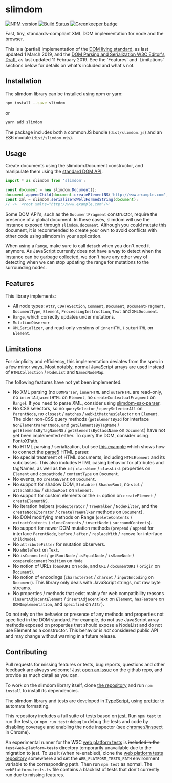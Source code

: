 # slimdom

[![NPM version](https://badge.fury.io/js/slimdom.svg)](https://badge.fury.io/js/slimdom)
[![Build Status](https://travis-ci.org/bwrrp/slimdom.js.svg?branch=master)](https://travis-ci.org/bwrrp/slimdom.js)
[![Greenkeeper badge](https://badges.greenkeeper.io/bwrrp/slimdom.js.svg)](https://greenkeeper.io/)

Fast, tiny, standards-compliant XML DOM implementation for node and the browser.

This is a (partial) implementation of the [DOM living standard][domstandard], as last updated 1 March 2019, and the [DOM Parsing and Serialization W3C Editor's Draft][domparsing], as last updated 11 February 2019. See the 'Features' and 'Limitations' sections below for details on what's included and what's not.

[domstandard]: https://dom.spec.whatwg.org/
[domparsing]: https://w3c.github.io/DOM-Parsing/

## Installation

The slimdom library can be installed using npm or yarn:

```bat
npm install --save slimdom
```

or

```bat
yarn add slimdom
```

The package includes both a commonJS bundle (`dist/slimdom.js`) and an ES6 module (`dist/slimdom.mjs`).

## Usage

Create documents using the slimdom.Document constructor, and manipulate them using the [standard DOM API][domstandard].

```javascript
import * as slimdom from 'slimdom';

const document = new slimdom.Document();
document.appendChild(document.createElementNS('http://www.example.com', 'root'));
const xml = slimdom.serializeToWellFormedString(document);
// -> '<root xmlns="http://www.example.com"/>'
```

Some DOM API's, such as the `DocumentFragment` constructor, require the presence of a global document. In these cases, slimdom will use the instance exposed through `slimdom.document`. Although you could mutate this document, it is recommended to create your own to avoid conflicts with other code using slimdom in your application.

When using a `Range`, make sure to call `detach` when you don't need it anymore. As JavaScript currently does not have a way to detect when the instance can be garbage collected, we don't have any other way of detecting when we can stop updating the range for mutations to the surrounding nodes.

## Features

This library implements:

-   All node types: `Attr`, `CDATASection`, `Comment`, `Document`, `DocumentFragment`, `DocumentType`, `Element`, `ProcessingInstruction`, `Text` and `XMLDocument`.
-   `Range`, which correctly updates under mutations.
-   `MutationObserver`
-   `XMLSerializer`, and read-only versions of `innerHTML` / `outerHTML` on `Element`.

## Limitations

For simplicity and efficiency, this implementation deviates from the spec in a few minor ways. Most notably, normal JavaScript arrays are used instead of `HTMLCollection` / `NodeList` and `NamedNodeMap`.

The following features have not yet been implemented:

-   No XML parsing (no `DOMParser`, `innerHTML` and `outerHTML` are read-only, no `insertAdjacentHTML` on `Element`, no `createContextualFragment` on `Range`). If you need to parse XML, consider using [slimdom-sax-parser][slimdom-sax-parser].
-   No CSS selectors, so no `querySelector` / `querySelectorAll` on `ParentNode`, no `closest` / `matches` / `webkitMatchesSelector` on `Element`. The older non-CSS query methods (`getElementById` for interface `NonElementParentNode`, and `getElementsByTagName` / `getElementsByTagNameNS` / `getElementsByClassName` on `Document`) have not yet been implemented either. To query the DOM, consider using [FontoXPath][fontoxpath].
-   No HTML parsing / serialization, but see [this example][parse5-example] which shows how to connect the [parse5][parse5] HTML parser.
-   No special treatment of HTML documents, including `HTMLElement` and its subclasses. This also includes HTML casing behavior for attributes and tagNames, as well as the `id` / `className` / `classList` properties on `Element` and `compatMode` / `contentType` on `Document`.
-   No events, no `createEvent` on `Document`.
-   No support for shadow DOM, `Slotable` / `ShadowRoot`, no `slot` / `attachShadow` / `shadowRoot` on `Element`.
-   No support for custom elements or the `is` option on `createElement` / `createElementNS`.
-   No iteration helpers (`NodeIterator` / `TreeWalker` / `NodeFilter`, and the `createNodeIterator` / `createTreeWalker` methods on `Document`).
-   No DOM modifying methods on Range (`deleteContents` / `extractContents` / `cloneContents` / `insertNode` / `surroundContents`).
-   No support for newer DOM mutation methods (`prepend` / `append` for interface `ParentNode`, `before` / `after` / `replaceWith` / `remove` for interface `ChildNode`).
-   No `attributeFilter` for mutation observers.
-   No `wholeText` on `Text`.
-   No `isConnected` / `getRootNode` / `isEqualNode` / `isSameNode` / `compareDocumentPosition` on `Node`
-   No notion of URLs (`baseURI` on `Node`, and `URL` / `documentURI` / `origin` on `Document`).
-   No notion of encodings (`characterSet` / `charset` / `inputEncoding` on `Document`). This library only deals with JavaScript strings, not raw byte streams.
-   No properties / methods that exist mainly for web compatibility reasons (`insertAdjacentElement` / `insertAdjacentText` on `Element`, `hasFeature` on `DOMImplementation`, and `specified` on `Attr`).

[slimdom-sax-parser]: https://github.com/wvbe/slimdom-sax-parser
[fontoxpath]: https://github.com/FontoXML/fontoxpath/
[parse5-example]: https://github.com/bwrrp/slimdom.js/tree/master/test/examples/parse5
[parse5]: https://github.com/inikulin/parse5

Do not rely on the behavior or presence of any methods and properties not specified in the DOM standard. For example, do not use JavaScript array methods exposed on properties that should expose a NodeList and do not use Element as a constructor. This behavior is _not_ considered public API and may change without warning in a future release.

## Contributing

Pull requests for missing features or tests, bug reports, questions and other feedback are always welcome! Just [open an issue](https://github.com/bwrrp/slimdom.js/issues/new) on the github repo, and provide as much detail as you can.

To work on the slimdom library itself, clone [the repository](https://github.com/bwrrp/slimdom.js) and run `npm install` to install its dependencies.

The slimdom library and tests are developed in [TypeScript](https://www.typescriptlang.org/), using [prettier](https://github.com/prettier/prettier) to automate formatting.

This repository includes a full suite of tests based on [jest](https://facebook.github.io/jest/). Run `npm test` to run the tests, or `npm run test:debug` to debug the tests and code by disabling coverage and enabling the node inspector (see [chrome://inspect](chrome://inspect) in Chrome).

An experimental runner for the W3C [web platform tests](http://web-platform-tests.org/) is <s>included in the `test/web-platform-tests` directory</s> temporarily unavailable due to the migration to jest. To use it (when re-enabled), clone the [web platform tests repository](https://github.com/w3c/web-platform-tests) somewhere and set the `WEB_PLATFORM_TESTS_PATH` environment variable to the corresponding path. Then run `npm test` as normal. The `webPlatform.tests.ts` file contains a blacklist of tests that don't currently run due to missing features.
